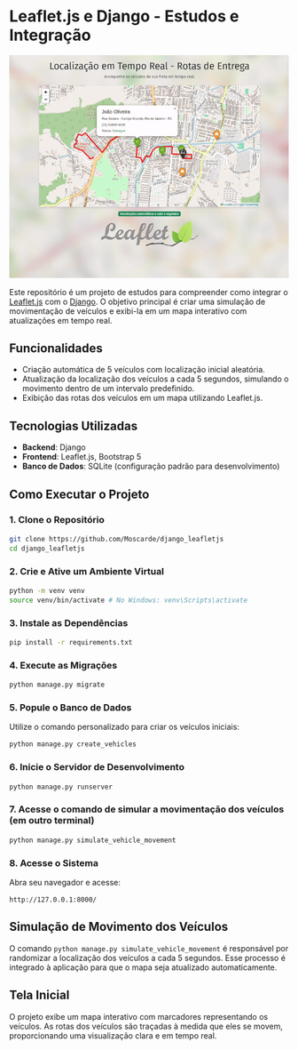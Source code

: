 # Leaflet.js e Django - Estudos e Integração

![Header](screenshots/header.gif)

Este repositório é um projeto de estudos para compreender como integrar o [Leaflet.js](https://leafletjs.com/) com o [Django](https://www.djangoproject.com/). O objetivo principal é criar uma simulação de movimentação de veículos e exibi-la em um mapa interativo com atualizações em tempo real.

## Funcionalidades

- Criação automática de 5 veículos com localização inicial aleatória.
- Atualização da localização dos veículos a cada 5 segundos, simulando o movimento dentro de um intervalo predefinido.
- Exibição das rotas dos veículos em um mapa utilizando Leaflet.js.

## Tecnologias Utilizadas

- **Backend**: Django
- **Frontend**: Leaflet.js, Bootstrap 5
- **Banco de Dados**: SQLite (configuração padrão para desenvolvimento)

## Como Executar o Projeto

### 1. Clone o Repositório

```bash
git clone https://github.com/Moscarde/django_leafletjs
cd django_leafletjs
```

### 2. Crie e Ative um Ambiente Virtual

```bash
python -m venv venv
source venv/bin/activate # No Windows: venv\Scripts\activate
```

### 3. Instale as Dependências

```bash
pip install -r requirements.txt
```

### 4. Execute as Migrações

```bash
python manage.py migrate
```

### 5. Popule o Banco de Dados

Utilize o comando personalizado para criar os veículos iniciais:

```bash
python manage.py create_vehicles
```

### 6. Inicie o Servidor de Desenvolvimento

```bash
python manage.py runserver
```

### 7. Acesse o comando de simular a movimentação dos veículos (em outro terminal)

```bash
python manage.py simulate_vehicle_movement
```

### 8. Acesse o Sistema

Abra seu navegador e acesse:

```
http://127.0.0.1:8000/
```

## Simulação de Movimento dos Veículos

O comando `python manage.py simulate_vehicle_movement` é responsável por randomizar a localização dos veículos a cada 5 segundos. Esse processo é integrado à aplicação para que o mapa seja atualizado automaticamente.

## Tela Inicial

O projeto exibe um mapa interativo com marcadores representando os veículos. As rotas dos veículos são traçadas à medida que eles se movem, proporcionando uma visualização clara e em tempo real.
